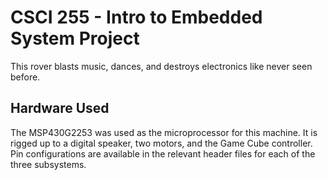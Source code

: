 # CSCI 255 - Intro to Embedded System Project

This rover blasts music, dances, and destroys electronics like never seen before.

## Hardware Used

The MSP430G2253 was used as the microprocessor for this machine. It is rigged
up to a digital speaker, two motors, and the Game Cube controller. Pin
configurations are available in the relevant header files for each of the three
subsystems.
